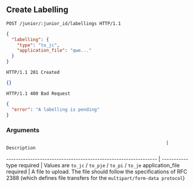 ## Create Labelling

```http
POST /junior/:junior_id/labellings HTTP/1.1
```

```json
{
  "labelling": {
    "type": "to_jc",
    "application_file": "qwe..."
  }
}
```

```http
HTTP/1.1 201 Created
```

```json
{}
```

```http
HTTP/1.1 400 Bad Request
```

```json
{
  "error": "A labelling is pending"
}
```

### Arguments

                                                                | Description
--------------------------------------------------------------- | -----------
type <span class="label">required</strong>                      | Values are `to_jc` / `to_pje` / `to_pi` / `to_je`
application_file <span class="label">required</strong>          |  A file to upload. The file should follow the specifications of RFC 2388 (which defines file transfers for the `multipart/form-data protocol`)
